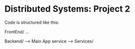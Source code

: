 
# Distributed Systems: Project 2

Code is structured like this:

FrontEnd/
...

Backend/
--> Main App service
--> Services/
